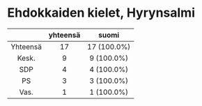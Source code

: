 # Ehdokkaiden kielet, Hyrynsalmi

| |yhteensä|suomi|
|:---:|:---:|:---:|
|Yhteensä|17|17 (100.0%)|
|Kesk.|9|9 (100.0%)|
|SDP|4|4 (100.0%)|
|PS|3|3 (100.0%)|
|Vas.|1|1 (100.0%)|

